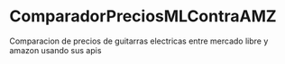 # ComparadorPreciosMLContraAMZ
Comparacion de precios de guitarras electricas entre mercado libre y amazon usando sus apis
